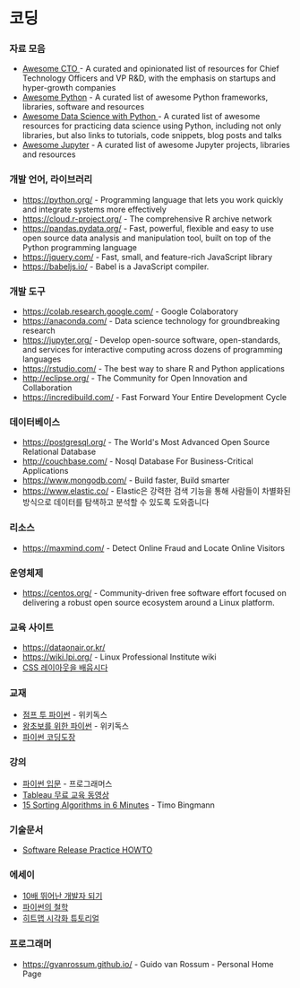 # 코딩

### 자료 모음
* [Awesome CTO ](https://github.com/kuchin/awesome-cto) - A curated and opinionated list of resources for Chief Technology Officers and VP R&D, with the emphasis on startups and hyper-growth companies
* [Awesome Python](https://github.com/vinta/awesome-python) - A curated list of awesome Python frameworks, libraries, software and resources
* [Awesome Data Science with Python ](https://github.com/r0f1/datascience) - A curated list of awesome resources for practicing data science using Python, including not only libraries, but also links to tutorials, code snippets, blog posts and talks
* [Awesome Jupyter](https://github.com/markusschanta/awesome-jupyter) - A curated list of awesome Jupyter projects, libraries and resources

### 개발 언어, 라이브러리
* https://python.org/ - Programming language that lets you work quickly and integrate systems more effectively
* https://cloud.r-project.org/ - The comprehensive R archive network
* https://pandas.pydata.org/ - Fast, powerful, flexible and easy to use open source data analysis and manipulation tool, built on top of the Python programming language
* https://jquery.com/ - Fast, small, and feature-rich JavaScript library
* https://babeljs.io/ - Babel is a JavaScript compiler.

### 개발 도구
* https://colab.research.google.com/ - Google Colaboratory 
* https://anaconda.com/ - Data science technology for groundbreaking research
* https://jupyter.org/ - Develop open-source software, open-standards, and services for interactive computing across dozens of programming languages
* https://rstudio.com/ - The best way to share R and Python applications
* http://eclipse.org/ - The Community for Open Innovation and Collaboration
* https://incredibuild.com/ - Fast Forward Your Entire Development Cycle

### 데이터베이스
* https://postgresql.org/ - The World's Most Advanced Open Source Relational Database
* http://couchbase.com/ - Nosql Database For Business-Critical Applications
* https://www.mongodb.com/ - Build faster, Build smarter
* https://www.elastic.co/ - Elastic은 강력한 검색 기능을 통해 사람들이 차별화된 방식으로 데이터를 탐색하고 분석할 수 있도록 도와줍니다

### 리소스
* https://maxmind.com/ - Detect Online Fraud and Locate Online Visitors

### 운영체제
* https://centos.org/ - Community-driven free software effort focused on delivering a robust open source ecosystem around a Linux platform.

### 교육 사이트
* https://dataonair.or.kr/
* https://wiki.lpi.org/ - Linux Professional Institute wiki
* [CSS 레이아웃을 배웁시다](https://ko.learnlayout.com/) 

### 교재
* [점프 투 파이썬](https://wikidocs.net/book/1) - 위키독스
* [왕초보를 위한 파이썬](https://wikidocs.net/book/2) - 위키독스 
* [파이썬 코딩도장](https://dojang.io/mod/page/view.php?id=2151) 

### 강의
* [파이썬 입문](https://programmers.co.kr/learn/courses/2) - 프로그래머스
* [Tableau 무료 교육 동영상](https://www.tableau.com/ko-kr/learn/training/20211) 
* [15 Sorting Algorithms in 6 Minutes](https://www.youtube.com/watch?v=kPRA0W1kECg) - Timo Bingmann

### 기술문서
* [Software Release Practice HOWTO](https://wiki.kldp.org/HOWTO/html/Software-Release-Practice-HOWTO/index.html)

### 에세이
* [10배 뛰어난 개발자 되기](https://muchtrans.com/translations/10xdeveloper.ko.html)
* [파이썬의 철학](https://gist.github.com/Nesffer/30651e6197f03eb029720a0e5b1e0c22)
* [히트맵 시각화 튜토리얼](https://dschloe.github.io/python/python_edu/03_datavisualisation/ch_heatmap/)

### 프로그래머
* https://gvanrossum.github.io/ - Guido van Rossum - Personal Home Page 

